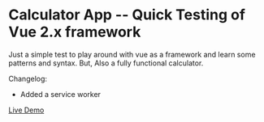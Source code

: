 # Calculator App -- Quick Testing of Vue 2.x framework 

Just a simple test to play around with vue as a framework and learn some patterns and syntax. But, Also a fully functional calculator.

Changelog: 
* Added a service worker

[Live Demo](https://alantheprice.github.io/vue-calculator/)
